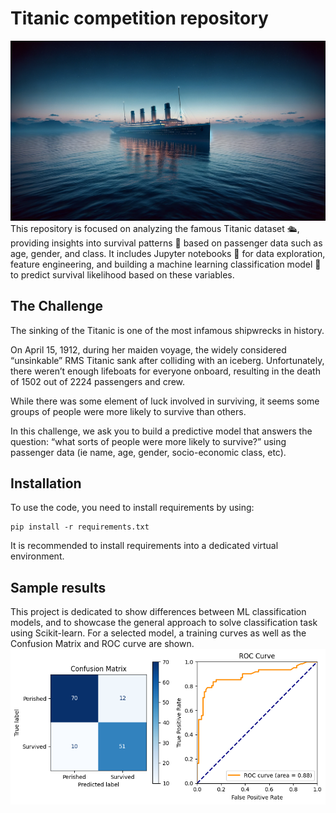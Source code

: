 # Titanic competition repository

![Cover](/references/images/Titanic_1.png)  
This repository is focused on analyzing the famous Titanic dataset 🛳️, providing insights into survival patterns 🧬 based on passenger data such as age, gender, and class. It includes Jupyter notebooks 📒 for data exploration, feature engineering, and building a machine learning classification model 🤖 to predict survival likelihood based on these variables.

## The Challenge

The sinking of the Titanic is one of the most infamous shipwrecks in history.

On April 15, 1912, during her maiden voyage, the widely considered “unsinkable” RMS Titanic sank after colliding with an iceberg. Unfortunately, there weren’t enough lifeboats for everyone onboard, resulting in the death of 1502 out of 2224 passengers and crew.

While there was some element of luck involved in surviving, it seems some groups of people were more likely to survive than others.

In this challenge, we ask you to build a predictive model that answers the question: “what sorts of people were more likely to survive?” using passenger data (ie name, age, gender, socio-economic class, etc).

## Installation
To use the code, you need to install requirements by using:
```
pip install -r requirements.txt
```
It is recommended to install requirements into a dedicated virtual environment.

## Sample results
This project is dedicated to show differences between ML classification models, and to showcase the general approach to solve classification task using Scikit-learn. For a selected model, a training curves as well as the Confusion Matrix and ROC curve are shown.
![ConfusionMatrix](/reports/figures/RandomForestsCM.png)